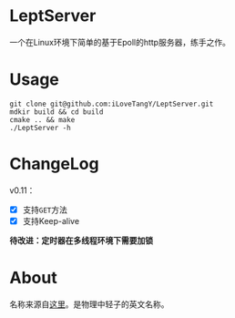 # LeptServer
一个在Linux环境下简单的基于Epoll的http服务器，练手之作。

# Usage
```
git clone git@github.com:iLoveTangY/LeptServer.git
mdkir build && cd build
cmake .. && make
./LeptServer -h
```

# ChangeLog
v0.11：
- [x] 支持`GET`方法
- [x] 支持Keep-alive

**待改进：定时器在多线程环境下需要加锁**

# About
名称来源自[这里](https://zhuanlan.zhihu.com/json-tutorial)。是物理中轻子的英文名称。

